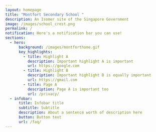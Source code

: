 ```yaml
---
layout: homepage
title: "Montfort Secondary School "
description: An Isomer site of the Singapore Government
image: /images/school_crest.png
permalink: /
notification: Here's a notification bar you can use!
sections:
  - hero:
      background: /images/montforthome.gif
      key_highlights:
        - title: Highlight A
          description: Important highlight A is important
          url: https://google.com
        - title: Highlight B
          description: Important highlight B is equally important
          url: https://gmail.com
        - title: Page A
          description: Page A is important too
          url: /privacy/
  - infobar:
      title: Infobar title
      subtitle: Subtitle
      description: About a sentence worth of description here
      button: Button text
      url: /faq/
---
```

